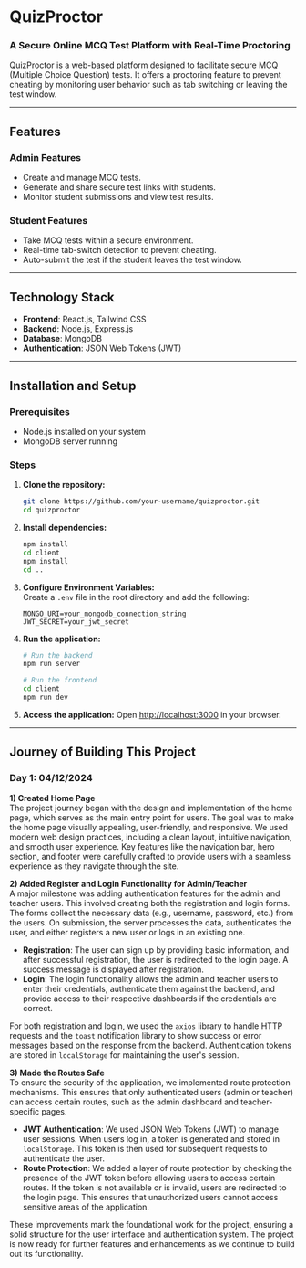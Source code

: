 # QuizProctor

### A Secure Online MCQ Test Platform with Real-Time Proctoring

QuizProctor is a web-based platform designed to facilitate secure MCQ (Multiple Choice Question) tests. It offers a proctoring feature to prevent cheating by monitoring user behavior such as tab switching or leaving the test window.

---

## Features

### Admin Features
- Create and manage MCQ tests.
- Generate and share secure test links with students.
- Monitor student submissions and view test results.

### Student Features
- Take MCQ tests within a secure environment.
- Real-time tab-switch detection to prevent cheating.
- Auto-submit the test if the student leaves the test window.

---

## Technology Stack
- **Frontend**: React.js, Tailwind CSS
- **Backend**: Node.js, Express.js
- **Database**: MongoDB
- **Authentication**: JSON Web Tokens (JWT)

---

## Installation and Setup

### Prerequisites
- Node.js installed on your system
- MongoDB server running

### Steps

1. **Clone the repository:**
    ```bash
    git clone https://github.com/your-username/quizproctor.git
    cd quizproctor
    ```

2. **Install dependencies:**
    ```bash
    npm install
    cd client
    npm install
    cd ..
    ```

3. **Configure Environment Variables:**  
   Create a `.env` file in the root directory and add the following:
    ```env
    MONGO_URI=your_mongodb_connection_string
    JWT_SECRET=your_jwt_secret
    ```

4. **Run the application:**
    ```bash
    # Run the backend
    npm run server

    # Run the frontend
    cd client
    npm run dev
    ```

5. **Access the application:**
   Open [http://localhost:3000](http://localhost:3000) in your browser.

---

## Journey of Building This Project

### Day 1: 04/12/2024

**1) Created Home Page**  
The project journey began with the design and implementation of the home page, which serves as the main entry point for users. The goal was to make the home page visually appealing, user-friendly, and responsive. We used modern web design practices, including a clean layout, intuitive navigation, and smooth user experience. Key features like the navigation bar, hero section, and footer were carefully crafted to provide users with a seamless experience as they navigate through the site.

**2) Added Register and Login Functionality for Admin/Teacher**  
A major milestone was adding authentication features for the admin and teacher users. This involved creating both the registration and login forms. The forms collect the necessary data (e.g., username, password, etc.) from the users. On submission, the server processes the data, authenticates the user, and either registers a new user or logs in an existing one.

- **Registration**: The user can sign up by providing basic information, and after successful registration, the user is redirected to the login page. A success message is displayed after registration.
- **Login**: The login functionality allows the admin and teacher users to enter their credentials, authenticate them against the backend, and provide access to their respective dashboards if the credentials are correct.

For both registration and login, we used the `axios` library to handle HTTP requests and the `toast` notification library to show success or error messages based on the response from the backend. Authentication tokens are stored in `localStorage` for maintaining the user's session.

**3) Made the Routes Safe**  
To ensure the security of the application, we implemented route protection mechanisms. This ensures that only authenticated users (admin or teacher) can access certain routes, such as the admin dashboard and teacher-specific pages.

- **JWT Authentication**: We used JSON Web Tokens (JWT) to manage user sessions. When users log in, a token is generated and stored in `localStorage`. This token is then used for subsequent requests to authenticate the user.
- **Route Protection**: We added a layer of route protection by checking the presence of the JWT token before allowing users to access certain routes. If the token is not available or is invalid, users are redirected to the login page. This ensures that unauthorized users cannot access sensitive areas of the application.

These improvements mark the foundational work for the project, ensuring a solid structure for the user interface and authentication system. The project is now ready for further features and enhancements as we continue to build out its functionality.


